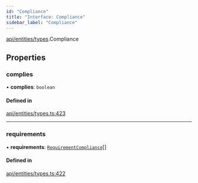 ```yaml
---
id: "Compliance"
title: "Interface: Compliance"
sidebar_label: "Compliance"
---
```


[api/entities/types](../../../../../modules/API/Entities/Types/Types.md).Compliance

## Properties

### complies

• **complies**: `boolean`

#### Defined in

[api/entities/types.ts:423](https://github.com/PolymeshAssociation/polymesh-sdk/blob/995f17653/src/api/entities/types.ts#L423)

___

### requirements

• **requirements**: [`RequirementCompliance`](../RequirementCompliance/RequirementCompliance.md)[]

#### Defined in

[api/entities/types.ts:422](https://github.com/PolymeshAssociation/polymesh-sdk/blob/995f17653/src/api/entities/types.ts#L422)

